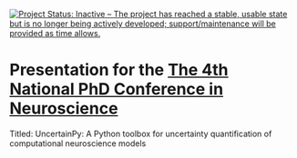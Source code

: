 [![Project Status: Inactive – The project has reached a stable, usable state but is no longer being actively developed; support/maintenance will be provided as time allows.](http://www.repostatus.org/badges/latest/inactive.svg)](http://www.repostatus.org/#inactive)

# Presentation for the [The 4th National PhD Conference in Neuroscience](https://www.ntnu.edu/nrsn/phd-conference)

Titled: UncertainPy: A Python toolbox for uncertainty quantification of computational neuroscience models
